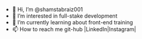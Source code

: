 - 👋 Hi, I’m @shamstabraiz001
- 👀 I’m interested in full-stake development 
- 🌱 I’m currently learning about front-end training 
- 📫 How to reach me git-hub |LinkedIn|Instagram| 

<!---
shamstabraiz001/shamstabraiz001 is a ✨ special ✨ repository because its `README.md` (this file) appears on your GitHub profile.
You can click the Preview link to take a look at your changes.
--->
